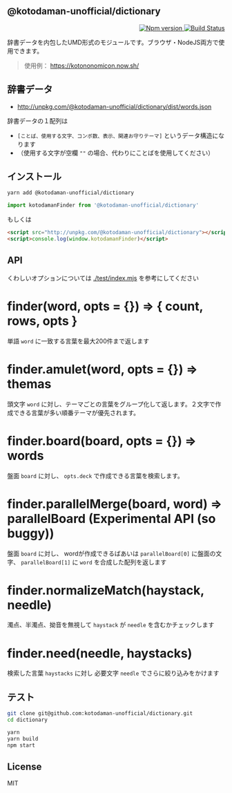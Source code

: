@kotodaman-unofficial/dictionary
---
<p align="right">
  <a href="https://www.npmjs.com/package/@kotodaman-unofficial/dictionary">
    <img alt="Npm version" src="https://badge.fury.io/js/%40kotodaman-unofficial%2Fdictionary.svg">
  </a>
  <a href="https://travis-ci.org/kotodaman-unofficial/dictionary">
    <img alt="Build Status" src="https://travis-ci.org/kotodaman-unofficial/dictionary.svg?branch=master">
  </a>
</p>

辞書データを内包したUMD形式のモジュールです。ブラウザ・NodeJS両方で使用できます。

> 使用例： https://kotononomicon.now.sh/

辞書データ
---

- http://unpkg.com/@kotodaman-unofficial/dictionary/dist/words.json

辞書データの１配列は
- `[ことば、使用する文字、コンボ数、表示、関連お守りテーマ]` というデータ構造になります
- （使用する文字が空欄 `""` の場合、代わりにことばを使用してください）

インストール
---

```bash
yarn add @kotodaman-unofficial/dictionary
```

```js
import kotodamanFinder from '@kotodaman-unofficial/dictionary'
```

もしくは

```html
<script src="http://unpkg.com/@kotodaman-unofficial/dictionary"></script>
<script>console.log(window.kotodamanFinder)</script>
```

API
---

くわしいオプションについては [./test/index.mjs](./test/index.mjs) を参考にしてください

# finder(word, opts = {}) => { count, rows, opts }

単語 `word` に一致する言葉を最大200件まで返します

# finder.amulet(word, opts = {}) => themas

頭文字 `word` に対し、テーマごとの言葉をグループ化して返します。２文字で作成できる言葉が多い順番テーマが優先されます。

# finder.board(board, opts = {}) => words

盤面 `board` に対し、 `opts.deck` で作成できる言葉を検索します。

# finder.parallelMerge(board, word) => parallelBoard (Experimental API (so buggy))

盤面 `board` に対し、 wordが作成できるばあいは `parallelBoard[0]` に盤面の文字、 `parallelBoard[1]` に `word` を合成した配列を返します

# finder.normalizeMatch(haystack, needle)

濁点、半濁点、拗音を無視して `haystack` が `needle` を含むかチェックします

# finder.need(needle, haystacks)

検索した言葉 `haystacks` に対し 必要文字 `needle` でさらに絞り込みをかけます

テスト
---
```bash
git clone git@github.com:kotodaman-unofficial/dictionary.git
cd dictionary

yarn
yarn build
npm start
```

License
---
MIT